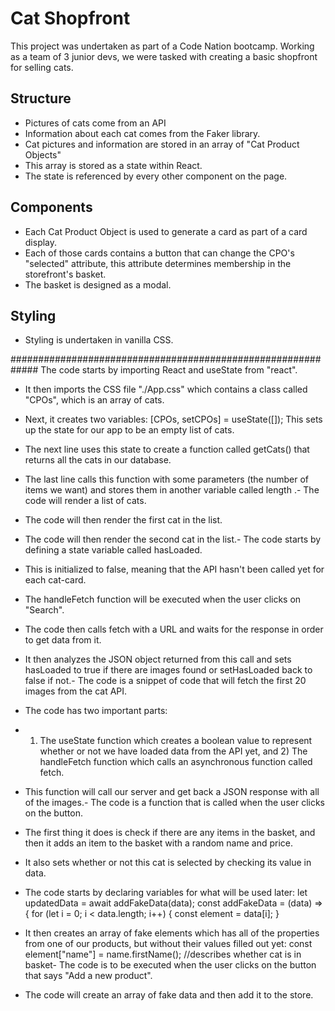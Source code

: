# Cat Shopfront 
This project was undertaken as part of a Code Nation bootcamp. Working as a team of 3 junior devs, we were tasked with creating a basic shopfront for selling cats.

## Structure
- Pictures of cats come from an API
- Information about each cat comes from the Faker library.
- Cat pictures and information are stored in an array of "Cat Product Objects"
- This array is stored as a state within React. 
- The state is referenced by every other component on the page.

## Components
- Each Cat Product Object is used to generate a card as part of a card display.
- Each of those cards contains a button that can change the CPO's "selected" attribute, this attribute determines membership in the storefront's basket.
- The basket is designed as a modal.

## Styling
- Styling is undertaken in vanilla CSS.

#############################################################
 The code starts by importing React and useState from "react".
- It then imports the CSS file "./App.css" which contains a class called "CPOs", which is an array of cats.

- Next, it creates two variables: [CPOs, setCPOs] = useState([]); This sets up the state for our app to be an empty list of cats.
- The next line uses this state to create a function called getCats() that returns all the cats in our database.

- The last line calls this function with some parameters (the number of items we want) and stores them in another variable called length .- The code will render a list of cats.

- The code will then render the first cat in the list.

- The code will then render the second cat in the list.- The code starts by defining a state variable called hasLoaded.
- This is initialized to false, meaning that the API hasn't been called yet for each cat-card.
- The handleFetch function will be executed when the user clicks on "Search".

- The code then calls fetch with a URL and waits for the response in order to get data from it.
- It then analyzes the JSON object returned from this call and sets hasLoaded to true if there are images found or setHasLoaded back to false if not.- The code is a snippet of code that will fetch the first 20 images from the cat API.

- The code has two important parts:

- 1) The useState function which creates a boolean value to represent whether or not we have loaded data from the API yet, and 2) The handleFetch function which calls an asynchronous function called fetch.
- This function will call our server and get back a JSON response with all of the images.- The code is a function that is called when the user clicks on the button.
- The first thing it does is check if there are any items in the basket, and then it adds an item to the basket with a random name and price.
- It also sets whether or not this cat is selected by checking its value in data.

- The code starts by declaring variables for what will be used later: 	let updatedData = await addFakeData(data); 	const addFakeData = (data) => { 	for (let i = 0; i < data.length; i++) { 		const element = data[i]; 	}

- It then creates an array of fake elements which has all of the properties from one of our products, but without their values filled out yet: const element["name"] = name.firstName(); //describes whether cat is in basket- The code is to be executed when the user clicks on the button that says "Add a new product".

- The code will create an array of fake data and then add it to the store.
